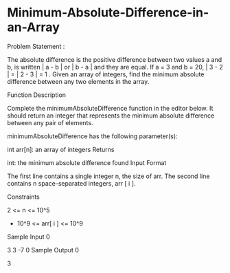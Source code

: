 # Minimum-Absolute-Difference-in-an-Array
Problem Statement :

The absolute difference is the positive difference between two values a and b, is written | a - b | or | b - a |  and they are equal. If a = 3 and  b = 20,  | 3 - 2 | = | 2 - 3 | = 1 . Given an array of integers, find the minimum absolute difference between any two elements in the array.


Function Description

Complete the minimumAbsoluteDifference function in the editor below. It should return an integer that represents the minimum absolute difference between any pair of elements.

minimumAbsoluteDifference has the following parameter(s):

int arr[n]: an array of integers
Returns

int: the minimum absolute difference found
Input Format

The first line contains a single integer n, the size of arr.
The second line contains n space-separated integers,  arr [ i ].

Constraints

2  <=  n   <=   10^5
- 10^9   <=   arr[ i ]   <=  10^9


Sample Input 0

3
3 -7 0
Sample Output 0

3

